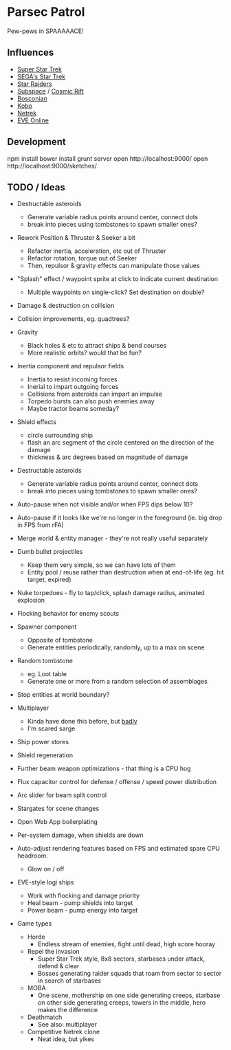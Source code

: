 # Parsec Patrol

Pew-pews in SPAAAAACE!

## Influences

* [Super Star Trek](http://en.wikipedia.org/wiki/Star_Trek_%28text_game%29)
* [SEGA's Star Trek](http://www.youtube.com/watch?v=u28eDfO8SqU)
* [Star Raiders](http://en.wikipedia.org/wiki/Star_Raiders)
* [Subspace](http://en.wikipedia.org/wiki/SubSpace_%28video_game%29) / [Cosmic Rift](http://en.wikipedia.org/wiki/Cosmic_Rift)
* [Bosconian](http://en.wikipedia.org/wiki/Bosconian)
* [Kobo](http://www.olofson.net/kobodl/)
* [Netrek](http://www.netrek.org/)
* [EVE Online](http://www.eveonline.com/)

## Development

npm install
bower install
grunt server
open http://localhost:9000/
open http://localhost:9000/sketches/

## TODO / Ideas

* Destructable asteroids 
    * Generate variable radius points around center, connect dots
    * break into pieces using tombstones to spawn smaller ones?

* Rework Position & Thruster & Seeker a bit
    * Refactor inertia, acceleration, etc out of Thruster
    * Refactor rotation, torque out of Seeker
    * Then, repulsor & gravity effects can manipulate those values

* "Splash" effect / waypoint sprite at click to indicate current destination
    * Multiple waypoints on single-click? Set destination on double?

* Damage & destruction on collision

* Collision improvements, eg. quadtrees?

* Gravity
    * Black holes & etc to attract ships & bend courses
    * More realistic orbits? would that be fun?

* Inertia component and repulsor fields
    * Inertia to resist incoming forces
    * Inerial to impart outgoing forces
    * Collisions from asteroids can impart an impulse
    * Torpedo bursts can also push enemies away
    * Maybe tractor beams someday?

* Shield effects
    * circle surrounding ship
    * flash an arc segment of the circle centered on the direction of the damage
    * thickness & arc degrees based on magnitude of damage

* Destructable asteroids 
    * Generate variable radius points around center, connect dots
    * break into pieces using tombstones to spawn smaller ones?

* Auto-pause when not visible and/or when FPS dips below 10?

* Auto-pause if it looks like we're no longer in the foreground (ie. big drop
  in FPS from rFA)

* Merge world & entity manager - they're not really useful separately

* Dumb bullet projectiles
    * Keep them very simple, so we can have lots of them
    * Entity pool / reuse rather than destruction when at end-of-life (eg. hit
      target, expired)

* Nuke torpedoes - fly to tap/click, splash damage radius, animated explosion

* Flocking behavior for enemy scouts

* Spawner component
    * Opposite of tombstone
    * Generate entities periodically, randomly, up to a max on scene

* Random tombstone
    * eg. Loot table
    * Generate one or more from a random selection of assemblages

* Stop entities at world boundary?

* Multiplayer
    * Kinda have done this before, but [badly](https://github.com/lmorchard/webtrek)
    * I'm scared sarge

* Ship power stores

* Shield regeneration

* Further beam weapon optimizations - that thing is a CPU hog

* Flux capacitor control for defense / offense / speed power distribution

* Arc slider for beam split control

* Stargates for scene changes

* Open Web App boilerplating

* Per-system damage, when shields are down

* Auto-adjust rendering features based on FPS and estimated spare CPU headroom.
    * Glow on / off

* EVE-style logi ships
    * Work with flocking and damage priority
    * Heal beam - pump shields into target
    * Power beam - pump energy into target

* Game types
    * Horde
        * Endless stream of enemies, fight until dead, high score hooray
    * Repel the invasion
        * Super Star Trek style, 8x8 sectors, starbases under attack, defend & clear 
        * Bosses generating raider squads that roam from sector to sector in
          search of starbases
    * MOBA
        * One scene, mothership on one side generating creeps, starbase on
          other side generating creeps, towers in the middle, hero makes the
          difference
    * Deathmatch
        * See also: multiplayer
    * Competitive Netrek clone
        * Neat idea, but yikes
